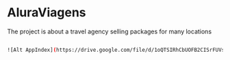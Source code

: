 # AluraViagens

The project is about a travel agency selling packages for many locations 
```sh

![Alt AppIndex](https://drive.google.com/file/d/1oQTSIRhCbUOFB2CISrFUVssdsG1U5JFX/view)

```
